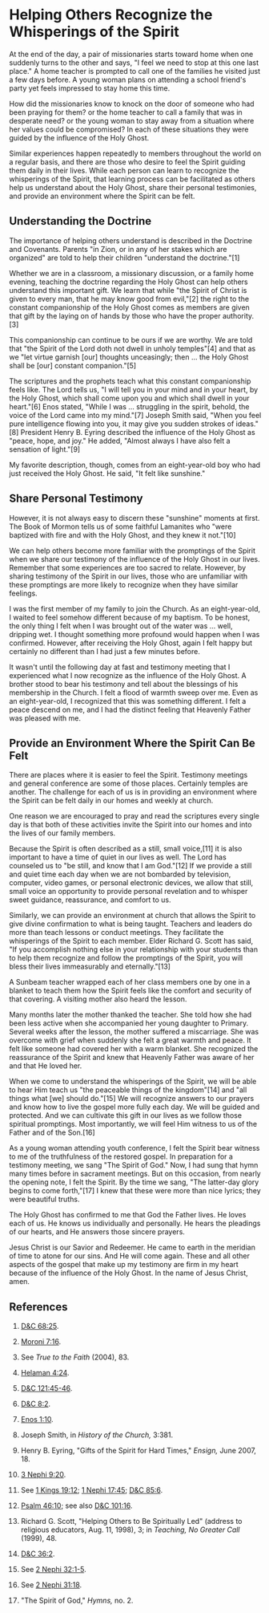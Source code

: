 # Helping Others Recognize the Whisperings of the Spirit

At the end of the day, a pair of missionaries starts toward home when one
suddenly turns to the other and says, "I feel we need to stop at this one last
place." A home teacher is prompted to call one of the families he visited just
a few days before. A young woman plans on attending a school friend's party
yet feels impressed to stay home this time.

How did the missionaries know to knock on the door of someone who had been
praying for them? or the home teacher to call a family that was in desperate
need? or the young woman to stay away from a situation where her values could
be compromised? In each of these situations they were guided by the influence
of the Holy Ghost.

Similar experiences happen repeatedly to members throughout the world on a
regular basis, and there are those who desire to feel the Spirit guiding them
daily in their lives. While each person can learn to recognize the whisperings
of the Spirit, that learning process can be facilitated as others help us
understand about the Holy Ghost, share their personal testimonies, and provide
an environment where the Spirit can be felt.

## Understanding the Doctrine

The importance of helping others understand is described in the Doctrine and
Covenants. Parents "in Zion, or in any of her stakes which are organized" are
told to help their children "understand the doctrine."[1]

Whether we are in a classroom, a missionary discussion, or a family home
evening, teaching the doctrine regarding the Holy Ghost can help others
understand this important gift. We learn that while "the Spirit of Christ is
given to every man, that he may know good from evil,"[2] the right to the
constant companionship of the Holy Ghost comes as members are given that gift
by the laying on of hands by those who have the proper authority.[3]

This companionship can continue to be ours if we are worthy. We are told that
"the Spirit of the Lord doth not dwell in unholy temples"[4] and that as we
"let virtue garnish [our] thoughts unceasingly; then ... the Holy Ghost shall be
[our] constant companion."[5]

The scriptures and the prophets teach what this constant companionship feels
like. The Lord tells us, "I will tell you in your mind and in your heart, by
the Holy Ghost, which shall come upon you and which shall dwell in your
heart."[6] Enos stated, "While I was ... struggling in the spirit, behold, the
voice of the Lord came into my mind."[7] Joseph Smith said, "When you feel
pure intelligence flowing into you, it may give you sudden strokes of
ideas."[8] President Henry B. Eyring described the influence of the Holy Ghost
as "peace, hope, and joy." He added, "Almost always I have also felt a
sensation of light."[9]

My favorite description, though, comes from an eight-year-old boy who had just
received the Holy Ghost. He said, "It felt like sunshine."

## Share Personal Testimony

However, it is not always easy to discern these "sunshine" moments at first.
The Book of Mormon tells us of some faithful Lamanites who "were baptized with
fire and with the Holy Ghost, and they knew it not."[10]

We can help others become more familiar with the promptings of the Spirit when
we share our testimony of the influence of the Holy Ghost in our lives.
Remember that some experiences are too sacred to relate. However, by sharing
testimony of the Spirit in our lives, those who are unfamiliar with these
promptings are more likely to recognize when they have similar feelings.

I was the first member of my family to join the Church. As an eight-year-old,
I waited to feel somehow different because of my baptism. To be honest, the
only thing I felt when I was brought out of the water was ... well, dripping
wet. I thought something more profound would happen when I was confirmed.
However, after receiving the Holy Ghost, again I felt happy but certainly no
different than I had just a few minutes before.

It wasn't until the following day at fast and testimony meeting that I
experienced what I now recognize as the influence of the Holy Ghost. A brother
stood to bear his testimony and tell about the blessings of his membership in
the Church. I felt a flood of warmth sweep over me. Even as an eight-year-old,
I recognized that this was something different. I felt a peace descend on me,
and I had the distinct feeling that Heavenly Father was pleased with me.

## Provide an Environment Where the Spirit Can Be Felt

There are places where it is easier to feel the Spirit. Testimony meetings and
general conference are some of those places. Certainly temples are another.
The challenge for each of us is in providing an environment where the Spirit
can be felt daily in our homes and weekly at church.

One reason we are encouraged to pray and read the scriptures every single day
is that both of these activities invite the Spirit into our homes and into the
lives of our family members.

Because the Spirit is often described as a still, small voice,[11] it is also
important to have a time of quiet in our lives as well. The Lord has counseled
us to "be still, and know that I am God."[12] If we provide a still and quiet
time each day when we are not bombarded by television, computer, video games,
or personal electronic devices, we allow that still, small voice an
opportunity to provide personal revelation and to whisper sweet guidance,
reassurance, and comfort to us.

Similarly, we can provide an environment at church that allows the Spirit to
give divine confirmation to what is being taught. Teachers and leaders do more
than teach lessons or conduct meetings. They facilitate the whisperings of the
Spirit to each member. Elder Richard G. Scott has said, "If you accomplish
nothing else in your relationship with your students than to help them
recognize and follow the promptings of the Spirit, you will bless their lives
immeasurably and eternally."[13]

A Sunbeam teacher wrapped each of her class members one by one in a blanket to
teach them how the Spirit feels like the comfort and security of that
covering. A visiting mother also heard the lesson.

Many months later the mother thanked the teacher. She told how she had been
less active when she accompanied her young daughter to Primary. Several weeks
after the lesson, the mother suffered a miscarriage. She was overcome with
grief when suddenly she felt a great warmth and peace. It felt like someone
had covered her with a warm blanket. She recognized the reassurance of the
Spirit and knew that Heavenly Father was aware of her and that He loved her.

When we come to understand the whisperings of the Spirit, we will be able to
hear Him teach us "the peaceable things of the kingdom"[14] and "all things
what [we] should do."[15] We will recognize answers to our prayers and know
how to live the gospel more fully each day. We will be guided and protected.
And we can cultivate this gift in our lives as we follow those spiritual
promptings. Most importantly, we will feel Him witness to us of the Father and
of the Son.[16]

As a young woman attending youth conference, I felt the Spirit bear witness to
me of the truthfulness of the restored gospel. In preparation for a testimony
meeting, we sang "The Spirit of God." Now, I had sung that hymn many times
before in sacrament meetings. But on this occasion, from nearly the opening
note, I felt the Spirit. By the time we sang, "The latter-day glory begins to
come forth,"[17] I knew that these were more than nice lyrics; they were
beautiful truths.

The Holy Ghost has confirmed to me that God the Father lives. He loves each of
us. He knows us individually and personally. He hears the pleadings of our
hearts, and He answers those sincere prayers.

Jesus Christ is our Savior and Redeemer. He came to earth in the meridian of
time to atone for our sins. And He will come again. These and all other
aspects of the gospel that make up my testimony are firm in my heart because
of the influence of the Holy Ghost. In the name of Jesus Christ, amen.

## References

  1. [D&amp;C 68:25](https://www.lds.org/scriptures/dc-testament/dc/68.25?lang=eng#24).

  2. [Moroni 7:16](https://www.lds.org/scriptures/bofm/moro/7.16?lang=eng#15).

  3. See _True to the Faith_ (2004), 83.

  4. [Helaman 4:24](https://www.lds.org/scriptures/bofm/hel/4.24?lang=eng#23).

  5. [D&amp;C 121:45-46](https://www.lds.org/scriptures/dc-testament/dc/121.45-46?lang=eng#44).

  6. [D&amp;C 8:2](https://www.lds.org/scriptures/dc-testament/dc/8.2?lang=eng#1).

  7. [Enos 1:10](https://www.lds.org/scriptures/bofm/enos/1.10?lang=eng#9).

  8. Joseph Smith, in _History of the Church,_ 3:381.

  9. Henry B. Eyring, "Gifts of the Spirit for Hard Times," _Ensign,_ June 2007, 18.

  10. [3 Nephi 9:20](https://www.lds.org/scriptures/bofm/3-ne/9.20?lang=eng#19).

  11. See [1 Kings 19:12](https://www.lds.org/scriptures/ot/1-kgs/19.12?lang=eng#11); [1 Nephi 17:45](https://www.lds.org/scriptures/bofm/1-ne/17.45?lang=eng#44); [D&amp;C 85:6](https://www.lds.org/scriptures/dc-testament/dc/85.6?lang=eng#5).

  12. [Psalm 46:10](https://www.lds.org/scriptures/ot/ps/46.10?lang=eng#9); see also [D&amp;C 101:16](https://www.lds.org/scriptures/dc-testament/dc/101.16?lang=eng#15).

  13. Richard G. Scott, "Helping Others to Be Spiritually Led" (address to religious educators, Aug. 11, 1998), 3; in _Teaching, No Greater Call_ (1999), 48.

  14. [D&amp;C 36:2](https://www.lds.org/scriptures/dc-testament/dc/36.2?lang=eng#1).

  15. See [2 Nephi 32:1-5](https://www.lds.org/scriptures/bofm/2-ne/32.1-5?lang=eng#0).

  16. See [2 Nephi 31:18](https://www.lds.org/scriptures/bofm/2-ne/31.18?lang=eng#17).

  17. "The Spirit of God," _Hymns,_ no. 2.

